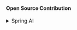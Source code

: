#### Open Source Contribution
<details>
  <summary>Spring AI</summary>

  - [Pull Request #4214](https://github.com/spring-projects/spring-ai/pull/4214)

</details>
